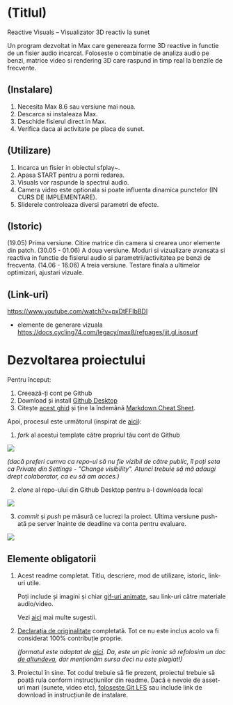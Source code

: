 # (Titlul)
Reactive Visuals – Visualizator 3D reactiv la sunet

Un program dezvoltat in Max care genereaza forme 3D reactive in functie de un fisier audio incarcat. Foloseste o combinatie de analiza audio pe benzi, matrice video si rendering 3D care raspund in timp real la benzile de frecvente.

## (Instalare)
1. Necesita Max 8.6 sau versiune mai noua.
2. Descarca si instaleaza Max.
3. Deschide fisierul direct in Max.
4. Verifica daca ai activitate pe placa de sunet.

## (Utilizare)
1. Incarca un fisier in obiectul sfplay~.
2. Apasa START pentru a porni redarea.
3. Visuals vor raspunde la spectrul audio.
4. Camera video este optionala si poate influenta dinamica punctelor (IN CURS DE IMPLEMENTARE).
5. Sliderele controleaza diversi parametri de efecte.

## (Istoric)
(19.05) Prima versiune. Citire matrice din camera si crearea unor elemente din patch.
(30.05 - 01.06) A doua versiune. Moduri si vizualizare avansata si reactiva in functie de fisierul audio si parametrii/activitatea pe benzi de frecventa.
(14.06 - 16.06) A treia versiune. Testare finala a ultimelor optimizari, ajustari vizuale.

## (Link-uri)
https://www.youtube.com/watch?v=pxDtFFIbBDI
- elemente de generare vizuala
https://docs.cycling74.com/legacy/max8/refpages/jit.gl.isosurf

# Dezvoltarea proiectului

Pentru început:

1. Creează-ți cont pe Github
2. Download și install [Github Desktop](https://desktop.github.com/)
3. Citește [acest ghid](https://charlesmartin.com.au/blog/2020/08/09/student-project-repository) și ține la îndemână [Markdown Cheat Sheet](https://www.markdownguide.org/cheat-sheet).

Apoi, procesul este următorul (inspirat de [aici](https://cs.anu.edu.au/courses/comp1720/deliverables/05-major-project/#submission-process)):

1. *fork* al acestui template către propriul tău cont de Github

![](assets/fork.gif)

_(dacă preferi cumva ca repo-ul să nu fie vizibil de către public, îl poți seta ca Private din Settings - "Change visibility". Atunci trebuie să mă adaugi drept colaborator, ca eu să am acces.)_

2. *clone* al repo-ului din Github Desktop pentru a-l downloada local

![](assets/clone.gif)

3. *commit* și *push* pe măsură ce lucrezi la proiect. Ultima versiune push-ată pe server înainte de deadline va conta pentru evaluare.

![](assets/commit.gif)

## Elemente obligatorii

1. Acest readme completat. Titlu, descriere, mod de utilizare, istoric, link-uri utile.

   Poți include și imagini și chiar [gif-uri animate](https://www.screentogif.com/), sau link-uri către materiale audio/video.
   
   Vezi [aici](https://charlesmartin.com.au/blog/2020/08/09/student-project-repository) mai multe sugestii.

2. [Declarația de originalitate](statement-of-originality.yml) completată. Tot ce nu este inclus acolo va fi considerat 100% contribuție proprie.

    *(formatul este adaptat de [aici](https://gitlab.cecs.anu.edu.au/comp1720/2018/comp1720-2018-major-project/-/blob/master/statement-of-originality.yml). Da, este un pic ironic să refolosim un doc [de altundeva](https://cs.anu.edu.au/courses/comp1720/resources/faq/#how-do-i-fill-out-my-statement-of-originality), dar menționăm sursa deci nu este plagiat!)*

3. Proiectul în sine. Tot codul trebuie să fie prezent, proiectul trebuie să poată rula conform instrucțiunilor din readme. Dacă e nevoie de asset-uri mari (sunete, video etc), [folosește Git LFS](https://git-lfs.github.com/) sau include link de download în instrucțiunile de instalare.


